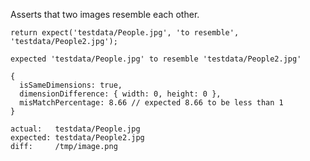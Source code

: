 Asserts that two images resemble each other.

```javascript#async:true
return expect('testdata/People.jpg', 'to resemble', 'testdata/People2.jpg');
```

```output
expected 'testdata/People.jpg' to resemble 'testdata/People2.jpg'

{
  isSameDimensions: true,
  dimensionDifference: { width: 0, height: 0 },
  misMatchPercentage: 8.66 // expected 8.66 to be less than 1
}

actual:   testdata/People.jpg
expected: testdata/People2.jpg
diff:     /tmp/image.png
```
